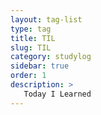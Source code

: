 ```yaml
---
layout: tag-list
type: tag
title: TIL
slug: TIL
category: studylog
sidebar: true
order: 1
description: >
   Today I Learned
---
```

